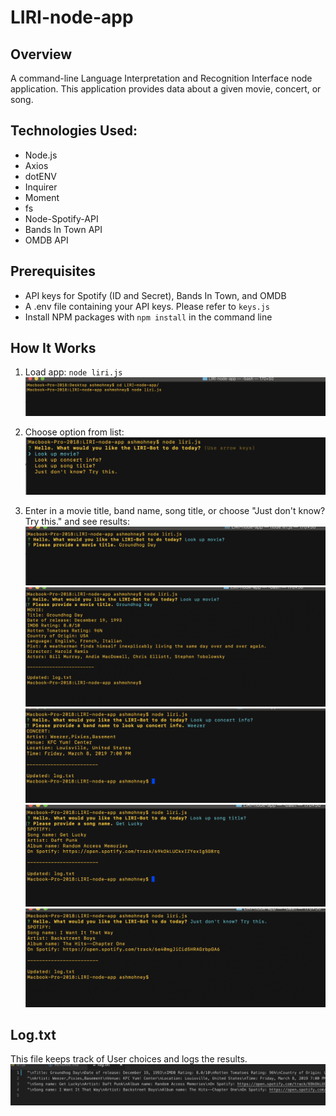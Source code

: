# LIRI-node-app

## Overview

A command-line Language Interpretation and Recognition Interface node application. This application provides data about a given movie, concert, or song. 

## Technologies Used: 

* Node.js
* Axios
* dotENV  
* Inquirer
* Moment
* fs
* Node-Spotify-API
* Bands In Town API
* OMDB API

## Prerequisites

* API keys for Spotify (ID and Secret), Bands In Town, and OMDB
* A .env file containing your API keys. Please refer to ```keys.js``` 
* Install NPM packages with ```npm install``` in the command line

## How It Works

1. Load app: ```node liri.js```
    <img alt="Screenshot of node liri.js" src="/npmLoad.png">

2. Choose option from list: 
    <img alt="Screenshot of CLI list options" src="/cliList.png">

3. Enter in a movie title, band name, song title, or choose "Just don't know? Try this." and see results:
    <img alt="Screeshot of input" src="/movieOption.png">
    <img alt="Screenshot of movie results" src="/movieResults.png">
    <img alt="Screenshot of concert results" src="/concertResults.png">
    <img alt="Screenshot of song results" src="/songResults.png">
    <img alt="Screenshot of just don't know option results" src="/dontKnowResults.png">

## Log.txt
This file keeps track of User choices and logs the results.
    <img alt="Screenshot of log.txt" src="/logResults.png">



    


